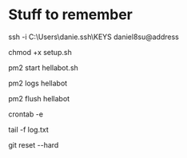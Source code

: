 # Stuff to remember

ssh -i C:\Users\danie\.ssh\KEYS daniel8su@address

chmod +x setup.sh

pm2 start hellabot.sh

pm2 logs hellabot

pm2 flush hellabot

crontab -e

tail -f log.txt

git reset --hard

